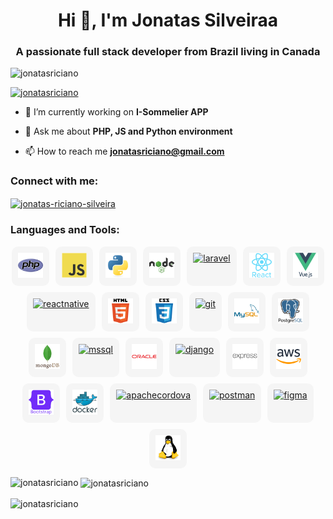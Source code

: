 <h1 align="center">Hi 👋, I'm Jonatas Silveiraa</h1>
<h3 align="center">A passionate full stack developer from Brazil living in Canada</h3>

<p align="left"> <img src="https://komarev.com/ghpvc/?username=jonatasriciano&label=Profile%20views&color=0e75b6&style=flat" alt="jonatasriciano" /> </p>

<p align="left"> <a href="https://github.com/ryo-ma/github-profile-trophy"><img src="https://github-profile-trophy.vercel.app/?username=jonatasriciano" alt="jonatasriciano" /></a> </p>

- 🔭 I’m currently working on **I-Sommelier APP**

- 💬 Ask me about **PHP, JS and Python environment**

- 📫 How to reach me **jonatasriciano@gmail.com**

<h3 align="left">Connect with me:</h3>
<p align="left">
<a href="https://linkedin.com/in/jonatas-riciano-silveira" target="blank"><img align="center" src="https://raw.githubusercontent.com/rahuldkjain/github-profile-readme-generator/master/src/images/icons/Social/linked-in-alt.svg" alt="jonatas-riciano-silveira" height="30" width="40" /></a>
</p>

<h3 align="left">Languages and Tools:</h3>

<div style="display: flex; flex-wrap: wrap; justify-content: center; gap: 10px;">
    <a href="https://www.php.net" target="_blank" rel="noreferrer" style="background-color: #f5f5f5; padding: 10px; border-radius: 10px;">
        <img src="https://raw.githubusercontent.com/devicons/devicon/master/icons/php/php-original.svg" alt="php" width="40" height="40" />
    </a>
    <a href="https://developer.mozilla.org/en-US/docs/Web/JavaScript" target="_blank" rel="noreferrer" style="background-color: #f5f5f5; padding: 10px; border-radius: 10px;">
        <img src="https://raw.githubusercontent.com/devicons/devicon/master/icons/javascript/javascript-original.svg" alt="javascript" width="40" height="40" />
    </a>
    <a href="https://www.python.org" target="_blank" rel="noreferrer" style="background-color: #f5f5f5; padding: 10px; border-radius: 10px;">
        <img src="https://raw.githubusercontent.com/devicons/devicon/master/icons/python/python-original.svg" alt="python" width="40" height="40" />
    </a>
    <a href="https://nodejs.org" target="_blank" rel="noreferrer" style="background-color: #f5f5f5; padding: 10px; border-radius: 10px;">
        <img src="https://raw.githubusercontent.com/devicons/devicon/master/icons/nodejs/nodejs-original-wordmark.svg" alt="nodejs" width="40" height="40" />
    </a>
    <a href="https://laravel.com/" target="_blank" rel="noreferrer" style="background-color: #f5f5f5; padding: 10px; border-radius: 10px;">
        <img src="https://laravel.com/img/logomark.min.svg" alt="laravel" width="40" height="40" />
    </a>
    <a href="https://reactjs.org/" target="_blank" rel="noreferrer" style="background-color: #f5f5f5; padding: 10px; border-radius: 10px;">
        <img src="https://raw.githubusercontent.com/devicons/devicon/master/icons/react/react-original-wordmark.svg" alt="react" width="40" height="40" />
    </a>
    <a href="https://vuejs.org/" target="_blank" rel="noreferrer" style="background-color: #f5f5f5; padding: 10px; border-radius: 10px;">
        <img src="https://raw.githubusercontent.com/devicons/devicon/master/icons/vuejs/vuejs-original-wordmark.svg" alt="vuejs" width="40" height="40" />
    </a>
    <a href="https://reactnative.dev/" target="_blank" rel="noreferrer" style="background-color: #f5f5f5; padding: 10px; border-radius: 10px;">
        <img src="https://reactnative.dev/img/header_logo.svg" alt="reactnative" width="40" height="40" />
    </a>
    <a href="https://www.w3.org/html/" target="_blank" rel="noreferrer" style="background-color: #f5f5f5; padding: 10px; border-radius: 10px;">
        <img src="https://raw.githubusercontent.com/devicons/devicon/master/icons/html5/html5-original-wordmark.svg" alt="html5" width="40" height="40" />
    </a>
    <a href="https://www.w3schools.com/css/" target="_blank" rel="noreferrer" style="background-color: #f5f5f5; padding: 10px; border-radius: 10px;">
        <img src="https://raw.githubusercontent.com/devicons/devicon/master/icons/css3/css3-original-wordmark.svg" alt="css3" width="40" height="40" />
    </a>
    <a href="https://git-scm.com/" target="_blank" rel="noreferrer" style="background-color: #f5f5f5; padding: 10px; border-radius: 10px;">
        <img src="https://www.vectorlogo.zone/logos/git-scm/git-scm-icon.svg" alt="git" width="40" height="40" />
    </a>
    <a href="https://www.mysql.com/" target="_blank" rel="noreferrer" style="background-color: #f5f5f5; padding: 10px; border-radius: 10px;">
        <img src="https://raw.githubusercontent.com/devicons/devicon/master/icons/mysql/mysql-original-wordmark.svg" alt="mysql" width="40" height="40" />
    </a>
    <a href="https://www.postgresql.org" target="_blank" rel="noreferrer" style="background-color: #f5f5f5; padding: 10px; border-radius: 10px;">
        <img src="https://raw.githubusercontent.com/devicons/devicon/master/icons/postgresql/postgresql-original-wordmark.svg" alt="postgresql" width="40" height="40" />
    </a>
    <a href="https://www.mongodb.com/" target="_blank" rel="noreferrer" style="background-color: #f5f5f5; padding: 10px; border-radius: 10px;">
        <img src="https://raw.githubusercontent.com/devicons/devicon/master/icons/mongodb/mongodb-original-wordmark.svg" alt="mongodb" width="40" height="40" />
    </a>
    <a href="https://www.microsoft.com/en-us/sql-server" target="_blank" rel="noreferrer" style="background-color: #f5f5f5; padding: 10px; border-radius: 10px;">
        <img src="https://www.svgrepo.com/show/303229/microsoft-sql-server-logo.svg" alt="mssql" width="40" height="40" />
    </a>
    <a href="https://www.oracle.com/" target="_blank" rel="noreferrer" style="background-color: #f5f5f5; padding: 10px; border-radius: 10px;">
        <img src="https://raw.githubusercontent.com/devicons/devicon/master/icons/oracle/oracle-original.svg" alt="oracle" width="40" height="40" />
    </a>
    <a href="https://www.djangoproject.com/" target="_blank" rel="noreferrer" style="background-color: #f5f5f5; padding: 10px; border-radius: 10px;">
        <img src="https://cdn.worldvectorlogo.com/logos/django.svg" alt="django" width="40" height="40" />
    </a>
    <a href="https://expressjs.com" target="_blank" rel="noreferrer" style="background-color: #f5f5f5; padding: 10px; border-radius: 10px;">
        <img src="https://raw.githubusercontent.com/devicons/devicon/master/icons/express/express-original-wordmark.svg" alt="express" width="40" height="40" />
    </a>
    <a href="https://aws.amazon.com" target="_blank" rel="noreferrer" style="background-color: #f5f5f5; padding: 10px; border-radius: 10px;">
        <img src="https://raw.githubusercontent.com/devicons/devicon/master/icons/amazonwebservices/amazonwebservices-original-wordmark.svg" alt="aws" width="40" height="40" />
    </a>
    <a href="https://getbootstrap.com" target="_blank" rel="noreferrer" style="background-color: #f5f5f5; padding: 10px; border-radius: 10px;">
        <img src="https://raw.githubusercontent.com/devicons/devicon/master/icons/bootstrap/bootstrap-plain-wordmark.svg" alt="bootstrap" width="40" height="40" />
    </a>
    <a href="https://www.docker.com/" target="_blank" rel="noreferrer" style="background-color: #f5f5f5; padding: 10px; border-radius: 10px;">
        <img src="https://raw.githubusercontent.com/devicons/devicon/master/icons/docker/docker-original-wordmark.svg" alt="docker" width="40" height="40" />
    </a>
    <a href="https://cordova.apache.org/" target="_blank" rel="noreferrer" style="background-color: #f5f5f5; padding: 10px; border-radius: 10px;">
        <img src="https://www.vectorlogo.zone/logos/apache_cordova/apache_cordova-icon.svg" alt="apachecordova" width="40" height="40" />
    </a>
    <a href="https://postman.com" target="_blank" rel="noreferrer" style="background-color: #f5f5f5; padding: 10px; border-radius: 10px;">
        <img src="https://www.vectorlogo.zone/logos/getpostman/getpostman-icon.svg" alt="postman" width="40" height="40" />
    </a>
    <a href="https://www.figma.com/" target="_blank" rel="noreferrer" style="background-color: #f5f5f5; padding: 10px; border-radius: 10px;">
        <img src="https://www.vectorlogo.zone/logos/figma/figma-icon.svg" alt="figma" width="40" height="40" />
    </a>
    <a href="https://www.linux.org/" target="_blank" rel="noreferrer" style="background-color: #f5f5f5; padding: 10px; border-radius: 10px;">
        <img src="https://raw.githubusercontent.com/devicons/devicon/master/icons/linux/linux-original.svg" alt="linux" width="40" height="40" />
    </a>
</div>

<p><img align="left" src="https://github-readme-stats.vercel.app/api/top-langs?username=jonatasriciano&show_icons=true&locale=en&layout=compact" alt="jonatasriciano" /></p>

<p>&nbsp;<img align="center" src="https://github-readme-stats.vercel.app/api?username=jonatasriciano&show_icons=true&locale=en" alt="jonatasriciano" /></p>

<p><img align="center" src="https://github-readme-streak-stats.herokuapp.com/?user=jonatasriciano&" alt="jonatasriciano" /></p>

